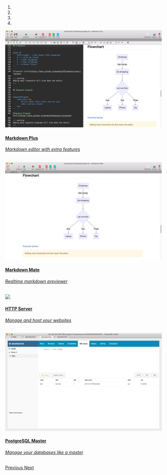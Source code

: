 <div id="main-carousel" class="carousel slide" data-ride="carousel">
  <ol class="carousel-indicators">
    <li data-target="#main-carousel" data-slide-to="0" class="active"></li>
    <li data-target="#main-carousel" data-slide-to="1"></li>
    <li data-target="#main-carousel" data-slide-to="2"></li>
    <li data-target="#main-carousel" data-slide-to="3"></li>
  </ol>
  <div class="carousel-inner" role="listbox">
    <div class="item active">
      <a href="/markdown-plus/">
        <img src="/img/mdp/0.png"/>
        <div class="carousel-caption">
          <h4>Markdown Plus</h4>
          <h6>Markdown editor with extra features</h6>
        </div>
      </a>
    </div>
    <div class="item">
      <a href="/markdown-mate/">
        <img src="/img/mdm/0.png"/>
        <div class="carousel-caption">
          <h4>Markdown Mate</h4>
          <h6>Realtime markdown previewer</h6>
        </div>
      </a>
    </div>
    <div class="item">
      <a href="/http-server/">
        <img src="/img/http-server/0.png"/>
        <div class="carousel-caption">
          <h4>HTTP Server</h4>
          <h6>Manage and host your websites</h6>
        </div>
      </a>
    </div>
    <div class="item">
      <a href="/postgresql-master/">
        <img src="/img/postgresql-master/0.png"/>
        <div class="carousel-caption">
          <h4>PostgreSQL Master</h4>
          <h6>Manage your databases like a master</h6>
        </div>
      </a>
    </div>
  </div>
  <a class="left carousel-control" href="#main-carousel" role="button" data-slide="prev">
    <span class="glyphicon glyphicon-chevron-left"></span>
    <span class="sr-only">Previous</span>
  </a>
  <a class="right carousel-control" href="#main-carousel" role="button" data-slide="next">
    <span class="glyphicon glyphicon-chevron-right"></span>
    <span class="sr-only">Next</span>
  </a>
</div>

<!-- todo: here list all the apps, responsive grid -->
